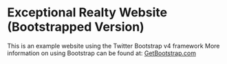 # Exceptional Realty Website (Bootstrapped Version)

This is an example website using the Twitter Bootstrap v4 framework 
More information on using Bootstrap can be found at: [GetBootstrap.com](http://getbootstrap.com)